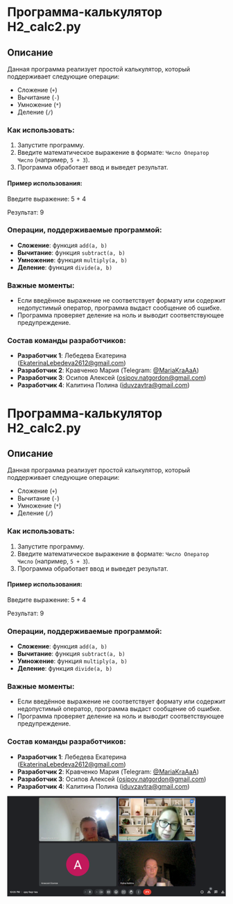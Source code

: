 # Программа-калькулятор H2_calc2.py

## Описание
Данная программа реализует простой калькулятор, который поддерживает следующие операции:
- Сложение (`+`)
- Вычитание (`-`)
- Умножение (`*`)
- Деление (`/`)

### Как использовать:
1. Запустите программу.
2. Введите математическое выражение в формате: `Число Оператор Число` (например, `5 + 3`).
3. Программа обработает ввод и выведет результат.

#### Пример использования:

Введите выражение: 5 + 4 

Результат: 9

### Операции, поддерживаемые программой:
- **Сложение**: функция `add(a, b)`
- **Вычитание**: функция `subtract(a, b)`
- **Умножение**: функция `multiply(a, b)`
- **Деление**: функция `divide(a, b)`

### Важные моменты:
- Если введённое выражение не соответствует формату или содержит недопустимый оператор, программа выдаст сообщение об ошибке.
- Программа проверяет деление на ноль и выводит соответствующее предупреждение.

### Состав команды разработчиков:
- **Разработчик 1**: Лебедева Екатерина (EkaterinaLebedeva2612@gmail.com)
- **Разработчик 2**: Кравченко Мария  (Telegram: [@MariaKraAaA](https://t.me/MariaKraAaA))
- **Разработчик 3**: Осипов Алексей (osipov.natgordon@gmail.com)
- **Разработчик 4**: Калитина Полина (iduvzavtra@gmail.com)

# Программа-калькулятор H2_calc2.py

## Описание
Данная программа реализует простой калькулятор, который поддерживает следующие операции:
- Сложение (`+`)
- Вычитание (`-`)
- Умножение (`*`)
- Деление (`/`)

### Как использовать:
1. Запустите программу.
2. Введите математическое выражение в формате: `Число Оператор Число` (например, `5 + 3`).
3. Программа обработает ввод и выведет результат.

#### Пример использования:

Введите выражение: 5 + 4 

Результат: 9

### Операции, поддерживаемые программой:
- **Сложение**: функция `add(a, b)`
- **Вычитание**: функция `subtract(a, b)`
- **Умножение**: функция `multiply(a, b)`
- **Деление**: функция `divide(a, b)`

### Важные моменты:
- Если введённое выражение не соответствует формату или содержит недопустимый оператор, программа выдаст сообщение об ошибке.
- Программа проверяет деление на ноль и выводит соответствующее предупреждение.

### Состав команды разработчиков:
- **Разработчик 1**: Лебедева Екатерина (EkaterinaLebedeva2612@gmail.com)
- **Разработчик 2**: Кравченко Мария  (Telegram: [@MariaKraAaA](https://t.me/MariaKraAaA))
- **Разработчик 3**: Осипов Алексей (osipov.natgordon@gmail.com)
- **Разработчик 4**: Калитина Полина (iduvzavtra@gmail.com)

![Невероятно воодушевленные студенты собрались выполнять задание.](teams.png) 
